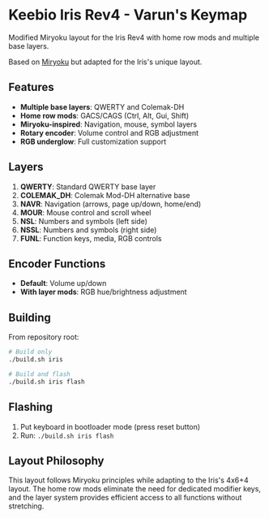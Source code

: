 # Keebio Iris Rev4 - Varun's Keymap

Modified Miryoku layout for the Iris Rev4 with home row mods and multiple base layers.

Based on [Miryoku](https://github.com/manna-harbour/miryoku) but adapted for the Iris's unique layout.

## Features

- **Multiple base layers**: QWERTY and Colemak-DH
- **Home row mods**: GACS/CAGS (Ctrl, Alt, Gui, Shift)
- **Miryoku-inspired**: Navigation, mouse, symbol layers
- **Rotary encoder**: Volume control and RGB adjustment
- **RGB underglow**: Full customization support

## Layers

1. **QWERTY**: Standard QWERTY base layer
2. **COLEMAK_DH**: Colemak Mod-DH alternative base
3. **NAVR**: Navigation (arrows, page up/down, home/end)
4. **MOUR**: Mouse control and scroll wheel
5. **NSL**: Numbers and symbols (left side)
6. **NSSL**: Numbers and symbols (right side)  
7. **FUNL**: Function keys, media, RGB controls

## Encoder Functions

- **Default**: Volume up/down
- **With layer mods**: RGB hue/brightness adjustment

## Building

From repository root:

```bash
# Build only
./build.sh iris

# Build and flash
./build.sh iris flash
```

## Flashing

1. Put keyboard in bootloader mode (press reset button)
2. Run: `./build.sh iris flash`

## Layout Philosophy

This layout follows Miryoku principles while adapting to the Iris's 4x6+4 layout. The home row mods eliminate the need for dedicated modifier keys, and the layer system provides efficient access to all functions without stretching.
